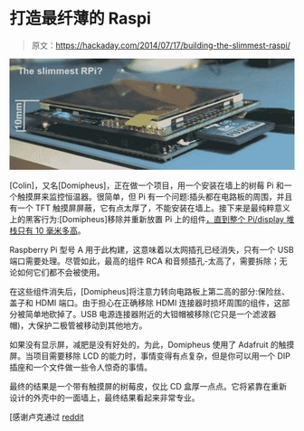 # 打造最纤薄的 Raspi

> 原文：<https://hackaday.com/2014/07/17/building-the-slimmest-raspi/>

![slim_pi](img/de11e1839b62b9b5a2bb963b11a51e57.png)

[Colin]，又名[Domipheus]，正在做一个项目，用一个安装在墙上的树莓 Pi 和一个触摸屏来监控恒温器。很简单，但 Pi 有一个问题:插头都在电路板的周围，并且有一个 TFT 触摸屏屏蔽，它有点太厚了，不能安装在墙上。接下来是最纯粹意义上的黑客行为:[Domipheus]移除并重新放置 Pi 上的组件[，直到整个 Pi/display 堆栈只有 10 毫米多高](http://labs.domipheus.com/blog/pi-on-the-wall-wall-mounted-home-server-part-2-diet-pi/)。

Raspberry Pi 型号 A 用于此构建，这意味着以太网插孔已经消失，只有一个 USB 端口需要处理。尽管如此，最高的组件 RCA 和音频插孔-太高了，需要拆除；无论如何它们都不会被使用。

在这些组件消失后，[Domipheus]将注意力转向电路板上第二高的部分:保险丝、盖子和 HDMI 端口。由于担心在正确移除 HDMI 连接器时损坏周围的组件，这部分被简单地砍掉了。USB 电源连接器附近的大钽帽被移除(它只是一个滤波器帽)，大保护二极管被移动到其他地方。

如果没有显示屏，减肥是没有好处的，为此，Domipheus 使用了 Adafruit 的触摸屏。当项目需要移除 LCD 的能力时，事情变得有点复杂，但是你可以用一个 DIP 插座和一个文件做一些令人惊奇的事情。

最终的结果是一个带有触摸屏的树莓皮，仅比 CD 盒厚一点点。它将紧靠在重新设计的外壳中的一面墙上，最终结果看起来非常专业。

[感谢卢克通过 [reddit](http://www.reddit.com/r/raspberry_pi/comments/2aujrx/pi_on_the_wall_home_server_10mm_thin_including/)